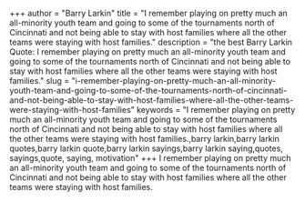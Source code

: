 +++
author = "Barry Larkin"
title = "I remember playing on pretty much an all-minority youth team and going to some of the tournaments north of Cincinnati and not being able to stay with host families where all the other teams were staying with host families."
description = "the best Barry Larkin Quote: I remember playing on pretty much an all-minority youth team and going to some of the tournaments north of Cincinnati and not being able to stay with host families where all the other teams were staying with host families."
slug = "i-remember-playing-on-pretty-much-an-all-minority-youth-team-and-going-to-some-of-the-tournaments-north-of-cincinnati-and-not-being-able-to-stay-with-host-families-where-all-the-other-teams-were-staying-with-host-families"
keywords = "I remember playing on pretty much an all-minority youth team and going to some of the tournaments north of Cincinnati and not being able to stay with host families where all the other teams were staying with host families.,barry larkin,barry larkin quotes,barry larkin quote,barry larkin sayings,barry larkin saying,quotes, sayings,quote, saying, motivation"
+++
I remember playing on pretty much an all-minority youth team and going to some of the tournaments north of Cincinnati and not being able to stay with host families where all the other teams were staying with host families.
